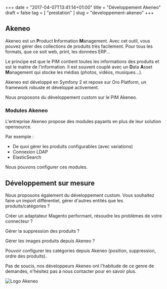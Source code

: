 +++
date = "2017-04-07T13:41:14+01:00"
title = "Développement Akeneo"
draft = false
tag = [ "prestation" ]
slug = "developpement-akeneo"
+++
## Akeneo
Akeneo est un **P**roduct **I**nformation **M**anagement. Avec cet outil, vous pouvez gérer des collections de produits très facilement. 
Pour tous les formats, que ce soit web, print, les données ERP...

Le principe est que le PIM contient toutes les informations des produits et est le maitre de l'information. Il est souvent couplé avec un **D**ata **A**sset **M**anagement
qui stocke les médias (photos, vidéos, musiques...).

Akeneo est développé en Symfony 2 et repose sur Oro Platform, un framework robuste et développé activement.

Nous proposons du développement custom sur le PIM Akeneo.

### Modules Akeneo
L'entreprise Akeneo propose des modules payants en plus de leur solution opensource.
 
Par exemple :

* De quoi gèrer les produits configurables (avec variations)
* Connexion LDAP
* ElasticSearch

Nous pouvons configurer ces modules.

## Développement sur mesure
Nous proposons également du développement custom. Vous souhaitez faire un import différentiel, gérer d'autres entités que les produits/catégories ?

Créer un adaptateur Magento performant, résoudre les problèmes de votre connecteur ?

Gérer la suppression des produits ?

Gérer les images produits depuis Akeneo ?

Pouvoir configurer les catégories depuis Akeneo (position, suppression, ordre des produits).

Pas de soucis, nos développeurs Akeneo ont l'habitude de ce genre de demandes, n'hésitez pas à nous contacter pour en savoir plus.

![Logo Akeneo](/images/developpement-akeneo/logo-akeneo.png)
